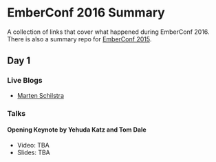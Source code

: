 # EmberConf 2016 Summary

A collection of links that cover what happened during EmberConf 2016. There is also a summary repo for [EmberConf 2015](https://github.com/poteto/emberconf-2015).

## Day 1

### Live Blogs

- [Marten Schilstra](https://usecanvas.com/dockyard/emberconf-2016/288vBvk9XoyPi2yoEl2GHn)

### Talks

#### Opening Keynote by Yehuda Katz and Tom Dale

- Video: TBA
- Slides: TBA

